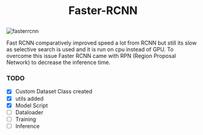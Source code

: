 # <p align="center">Faster-RCNN</p>

![fasterrcnn](https://user-images.githubusercontent.com/36896102/132040577-b9d3f295-9aed-4fb1-bb67-b20fe7966c0c.PNG)


Fast RCNN comparatively improved speed a lot from RCNN but still its slow as selective search is used and it is run on cpu instead of GPU. To overcome this issue Faster RCNN came with RPN (Region Proposal Network) 
to decrease the inference time.

### TODO
* [x] Custom Dataset Class created
* [x] utils added
* [x] Model Script 
* [ ] Dataloader
* [ ] Training
* [ ] Inference
